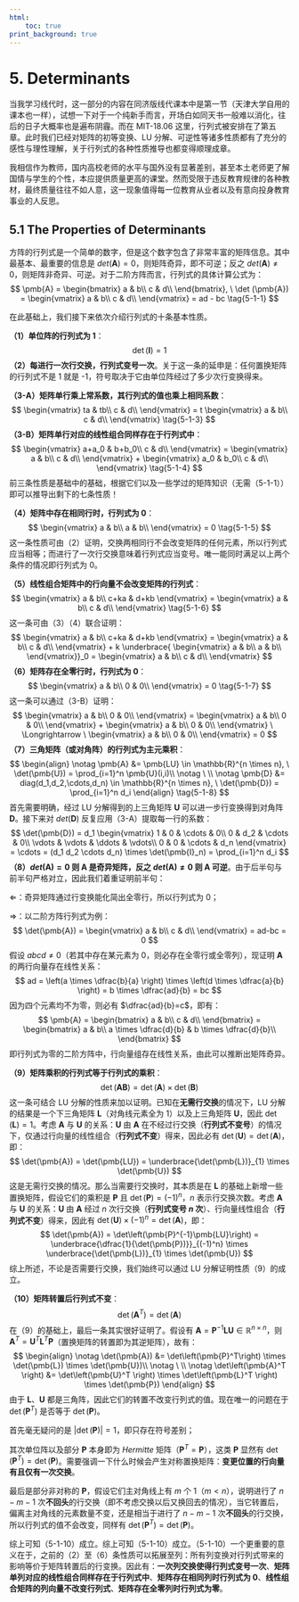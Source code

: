 ```yaml
---
html:
    toc: true
print_background: true
---
```


# 5. Determinants
当我学习线代时，这一部分的内容在同济版线代课本中是第一节（天津大学自用的课本也一样），试想一下对于一个纯新手而言，开场白如同天书一般难以消化，往后的日子大概率也是遍布阴霾。而在 MIT-18.06 这里，行列式被安排在了第五章。此时我们已经对矩阵的初等变换、LU 分解、可逆性等诸多性质都有了充分的感性与理性理解，关于行列式的各种性质推导也都变得顺理成章。

我相信作为教师，国内高校老师的水平与国外没有显著差别，甚至本土老师更了解国情与学生的个性，本应提供质量更高的课堂。然而受限于违反教育规律的各种教材，最终质量往往不如人意，这一现象值得每一位教育从业者以及有意向投身教育事业的人反思。

## 5.1 The Properties of Determinants
方阵的行列式是一个简单的数字，但是这个数字包含了非常丰富的矩阵信息。其中最基本、最重要的信息是 $det (\pmb{A}) = 0$，则矩阵奇异，即不可逆；反之 $det (\pmb{A}) \ne 0$，则矩阵非奇异、可逆。对于二阶方阵而言，行列式的具体计算公式为：
$$
    \pmb{A} = 
    \begin{bmatrix}
        a & b\\ c & d\\
    \end{bmatrix}, \ \det (\pmb{A}) = 
    \begin{vmatrix}
        a & b\\ c & d\\
    \end{vmatrix} = ad - bc
    \tag{5-1-1}
$$

在此基础上，我们接下来依次介绍行列式的十条基本性质。

**（1）单位阵的行列式为 1**：
$$
    \det (\pmb{I}) = 1
    \tag{5-1-2}
$$
**（2）每进行一次行交换，行列式变号一次**。关于这一条的延申是：任何置换矩阵的行列式不是 1 就是 -1，符号取决于它由单位阵经过了多少次行变换得来。

**（3-A）矩阵单行乘上常系数，其行列式的值也乘上相同系数**：
$$
    \begin{vmatrix}
        ta & tb\\ c & d\\
    \end{vmatrix} = t
    \begin{vmatrix}
        a & b\\ c & d\\
    \end{vmatrix}
    \tag{5-1-3}
$$
**（3-B）矩阵单行对应的线性组合同样存在于行列式中**：
$$
    \begin{vmatrix}
        a+a_0 & b+b_0\\ c & d\\
    \end{vmatrix} = 
    \begin{vmatrix}
        a & b\\ c & d\\
    \end{vmatrix} + 
    \begin{vmatrix}
        a_0 & b_0\\ c & d\\
    \end{vmatrix}
    \tag{5-1-4}
$$
前三条性质是基础中的基础，根据它们以及一些学过的矩阵知识（无需（5-1-1））即可以推导出剩下的七条性质！

**（4）矩阵中存在相同行时，行列式为 0**：
$$
    \begin{vmatrix}
        a & b\\ a & b\\
    \end{vmatrix} = 0
    \tag{5-1-5}
$$
这一条性质可由（2）证明，交换两相同行不会改变矩阵的任何元素，所以行列式应当相等；而进行了一次行交换意味着行列式应当变号。唯一能同时满足以上两个条件的情况即行列式为 0。

**（5）线性组合矩阵中的行向量不会改变矩阵的行列式**：
$$
    \begin{vmatrix}
        a & b\\ c+ka & d+kb
    \end{vmatrix} = 
    \begin{vmatrix}
        a & b\\ c & d\\
    \end{vmatrix}
    \tag{5-1-6}
$$
这一条可由（3）（4）联合证明：
$$
    \begin{vmatrix}
        a & b\\ c+ka & d+kb
    \end{vmatrix} = \begin{vmatrix}
        a & b\\ c & d\\
    \end{vmatrix} + k
    \underbrace{
        \begin{vmatrix}
            a & b\\ a & b\\
        \end{vmatrix}}_0 = 
    \begin{vmatrix}
        a & b\\ c & d\\
    \end{vmatrix}
$$
**（6）矩阵存在全零行时，行列式为 0**：
$$
    \begin{vmatrix}
        a & b\\ 0 & 0\\
    \end{vmatrix} = 0
    \tag{5-1-7}
$$
这一条可以通过（3-B）证明：
$$
    \begin{vmatrix}
        a & b\\ 0 & 0\\
    \end{vmatrix} = 
    \begin{vmatrix}
        a & b\\ 0 & 0\\
    \end{vmatrix} + 
    \begin{vmatrix}
        a & b\\ 0 & 0\\
    \end{vmatrix} \ \Longrightarrow \ 
    \begin{vmatrix}
        a & b\\ 0 & 0\\
    \end{vmatrix} = 0
$$
**（7）三角矩阵（或对角阵）的行列式为主元乘积**：
$$
    \begin{align}
        \notag \pmb{A} &= \pmb{LU} \in \mathbb{R}^{n \times n}, \ \det(\pmb{U}) = \prod_{i=1}^n \pmb{U}(i,i)\\
        \notag \ \\
        \notag \pmb{D} &= diag(d_1,d_2,\cdots,d_n) \in \mathbb{R}^{n \times n}, \ \det(\pmb{D}) = \prod_{i=1}^n d_i
    \end{align}
    \tag{5-1-8}
$$
首先需要明确，经过 LU 分解得到的上三角矩阵 $\pmb{U}$ 可以进一步行变换得到对角阵 $\pmb{D}$。接下来对 $det(\pmb{D})$ 反复应用（3-A）提取每一行的系数：
$$
    \det(\pmb{D}) = d_1
    \begin{vmatrix}
        1 & 0 & \cdots & 0\\
        0 & d_2 & \cdots & 0\\
        \vdots & \vdots & \ddots & \vdots\\
        0 & 0 & \cdots & d_n
    \end{vmatrix} = \cdots = 
    (d_1 d_2 \cdots d_n) \times \det(\pmb{I}_n) = \prod_{i=1}^n d_i
$$
**（8）$det(\pmb{A})=0$ 则 $\pmb{A}$ 是奇异矩阵，反之 $det(\pmb{A}) \ne 0$ 则 $\pmb{A}$ 可逆**。由于后半句与前半句严格对立，因此我们着重证明前半句：

$\Leftarrow$：奇异矩阵通过行变换能化简出全零行，所以行列式为 0；

$\Rightarrow$：以二阶方阵行列式为例：
$$
    \det(\pmb{A}) = 
    \begin{vmatrix}
        a & b\\ c & d\\
    \end{vmatrix} = ad-bc = 0
$$
假设 $abcd \ne 0$（若其中存在某元素为 0，则必存在全零行或全零列），现证明 $\pmb{A}$ 的两行向量存在线性关系：
$$
    ad = \left(a \times \dfrac{b}{a} \right) \times \left(d \times \dfrac{a}{b} \right) = b \times \dfrac{ad}{b} = bc
$$
因为四个元素均不为零，则必有 $\dfrac{ad}{b}=c$，即有：
$$
    \pmb{A} = 
    \begin{bmatrix}
        a & b\\
        c & d\\
    \end{bmatrix} = 
    \begin{bmatrix}
        a & b\\
        a \times \dfrac{d}{b} & b \times \dfrac{d}{b}\\
    \end{bmatrix}
$$
即行列式为零的二阶方阵中，行向量组存在线性关系，由此可以推断出矩阵奇异。

**（9）矩阵乘积的行列式等于行列式的乘积**：
$$
    \det(\pmb{AB}) = \det(\pmb{A}) \times \det(\pmb{B})
    \tag{5-1-9}
$$
这一条可结合 LU 分解的性质来加以证明。已知在**无需行交换**的情况下，LU 分解的结果是一个下三角矩阵 $\pmb{L}$（对角线元素全为 1）以及上三角矩阵 $\pmb{U}$，因此 $\det(\pmb{L})=1$。考虑 $\pmb{A}$ 与 $\pmb{U}$ 的关系：$\pmb{U}$ 由 $\pmb{A}$ 在不经过行交换（**行列式不变号**）的情况下，仅通过行向量的线性组合（**行列式不变**）得来，因此必有 $\det(\pmb{U})=\det(\pmb{A})$，即：
$$
    \det(\pmb{A}) = \det(\pmb{LU}) = \underbrace{\det(\pmb{L})}_{1} \times \det(\pmb{U})
$$
这是无需行交换的情况。那么当需要行交换时，其本质是在 $\pmb{L}$ 的基础上新增一些置换矩阵，假设它们的乘积是 $\pmb{P}$ 且 $\det(\pmb{P}) = (-1)^n$，$n$ 表示行交换次数。考虑 $\pmb{A}$ 与 $\pmb{U}$ 的关系：$\pmb{U}$ 由 $\pmb{A}$ 经过 $n$ 次行交换（**行列式变号 $n$ 次**）、行向量线性组合（**行列式不变**）得来，因此有 $\det(\pmb{U}) \times (-1)^n = \det(\pmb{A})$，即：
$$
    \det(\pmb{A}) = \det\left(\pmb{P}^{-1}\pmb{LU}\right) = \underbrace{\dfrac{1}{\det(\pmb{P})}}_{(-1)^n} \times \underbrace{\det(\pmb{L})}_{1} \times \det(\pmb{U})
$$
综上所述，不论是否需要行交换，我们始终可以通过 LU 分解证明性质（9）的成立。

**（10）矩阵转置后行列式不变**：
$$
    \det\left(\pmb{A}^T\right) = \det(\pmb{A})
    \tag{5-1-10}
$$
在（9）的基础上，最后一条其实很好证明了。假设有 $\pmb{A} = \pmb{P}^{-1}\pmb{LU} \in \mathbb{R}^{n \times n}$，则 $\pmb{A}^T = \pmb{U}^T \pmb{L}^T \pmb{P}$（置换矩阵的转置即为其逆矩阵），故有：
$$
    \begin{align}
        \notag \det(\pmb{A}) &= \det\left(\pmb{P}^T\right) \times \det(\pmb{L}) \times \det(\pmb{U})\\
        \notag \ \\
        \notag \det\left(\pmb{A}^T \right) &= \det\left(\pmb{U}^T \right) \times \det\left(\pmb{L}^T \right) \times \det(\pmb{P})
    \end{align}
$$
由于 $\pmb{L}$、$\pmb{U}$ 都是三角阵，因此它们的转置不改变行列式的值。现在唯一的问题在于 $\det\left(\pmb{P}^T\right)$ 是否等于 $\det(\pmb{P})$。

首先毫无疑问的是 $\left|\det(\pmb{P})\right|=1$，即只存在符号差别；

其次单位阵以及部分 $\pmb{P}$ 本身即为 *Hermitte* 矩阵（$\pmb{P}^T=\pmb{P}$），这类 $\pmb{P}$ 显然有 $\det\left(\pmb{P}^T\right) = \det(\pmb{P})$。需要强调一下什么时候会产生对称置换矩阵：**变更位置的行向量有且仅有一次交换**。

最后是部分非对称的 $\pmb{P}$，假设它们主对角线上有 $m$ 个 1（$m<n$），说明进行了 $n-m-1$ 次**不回头**的行交换（即不考虑交换以后又换回去的情况），当它转置后，偏离主对角线的元素数量不变，还是相当于进行了 $n-m-1$ 次**不回头**的行交换，所以行列式的值不会改变，同样有 $\det\left(\pmb{P}^T\right) = \det(\pmb{P})$。

综上可知（5-1-10）成立。综上可知（5-1-10）成立。（5-1-10）一个更重要的意义在于，之前的（2）至（6）条性质可以拓展至列：所有列变换对行列式带来的影响等价于矩阵转置后的行变换。因此有：**一次列交换使得行列式变号一次**、**矩阵单列对应的线性组合同样存在于行列式中**、**矩阵存在相同列时行列式为 0**、**线性组合矩阵的列向量不改变行列式**、**矩阵存在全零列时行列式为零**。